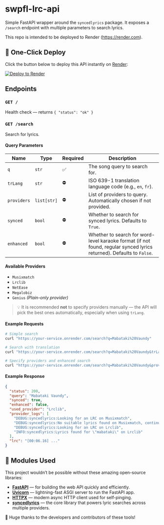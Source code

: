 # swpfl-lrc-api

Simple FastAPI wrapper around the `syncedlyrics` package. It exposes a `/search` endpoint with multiple parameters to search lyrics.

This repo is intended to be deployed to Render (https://render.com).

## 🚀 One-Click Deploy

Click the button below to deploy this API instantly on [Render](https://render.com):

[![Deploy to Render](https://render.com/images/deploy-to-render-button.svg)](https://render.com/deploy?repo=https%3A%2F%2Fgithub.com%2Fjayxdcode%2Fswpfl-lrc-api)

## Endpoints

### `GET /`
Health check — returns `{ "status": "ok" }`

### `GET /search`
Search for lyrics.

#### Query Parameters
| Name | Type | Required | Description |
|------|------|-----------|-------------|
| `q` | `str` | ✅ | The song query to search for. |
| `trLang` | `str` | ⛔ | ISO 639-1 translation language code (e.g., `en`, `fr`). |
| `providers` | `list[str]` | ⛔ | List of providers to query. Automatically chosen if not provided. |
| `synced` | `bool` | ⛔ | Whether to search for synced lyrics. Defaults to `True`. |
| `enhanced` | `bool` | ⛔ | Whether to search for word-level karaoke format (if not found, regular synced lyrics returned). Defaults to `False`. |

#### Available Providers
- `Musixmatch`
- `Lrclib`
- `NetEase`
- `Megalobiz`
- `Genius` *(Plain-only provider)*

> 💡 It is recommended **not** to specify providers manually — the API will pick the best ones automatically, especially when using `trLang`.

#### Example Requests
```bash
# Simple search
curl "https://your-service.onrender.com/search?q=Mabataki%20Vaundy"

# Search with translation
curl "https://your-service.onrender.com/search?q=Mabataki%20Vaundy&trLang=en"

# Specify providers and enhanced search
curl "https://your-service.onrender.com/search?q=Mabataki%20Vaundy&providers=Musixmatch&providers=Lrclib&enhanced=true"
```

#### Example Response
```json
{
  "status": 200,
  "query": "Mabataki Vaundy",
  "synced": true,
  "enhanced": false,
  "used_provider": "Lrclib",
  "provider_logs": [
    "DEBUG:syncedlyrics:Looking for an LRC on Musixmatch",
    "DEBUG:syncedlyrics:No suitable lyrics found on Musixmatch, continuing search...",
    "DEBUG:syncedlyrics:Looking for an LRC on Lrclib",
    "INFO:syncedlyrics:Lyrics found for \"mabataki\" on Lrclib"
  ],
  "lrc": "[00:06.16] ..."
}
```

## 🧰 Modules Used

This project wouldn’t be possible without these amazing open-source libraries:

- [**FastAPI**](https://fastapi.tiangolo.com/) — for building the web API quickly and efficiently.
- [**Uvicorn**](https://www.uvicorn.org/) — lightning-fast ASGI server to run the FastAPI app.
- [**HTTPX**](https://www.python-httpx.org/) — modern async HTTP client used for self-pinging.
- [**syncedlyrics**](https://pypi.org/project/syncedlyrics/) — the core library that powers lyric searches across multiple providers.

🙏 Huge thanks to the developers and contributors of these tools!
